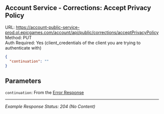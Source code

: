 ## Account Service - Corrections: Accept Privacy Policy

URL: https://account-public-service-prod.ol.epicgames.com/account/api/public/corrections/acceptPrivacyPolicy \
Method: PUT \
Auth Required: Yes (client_credentials of the client you are trying to authenticate with)

```json
{
  "continuation": ""
}
```

## Parameters

`continuation`: From the [Error Response](./README.md)

---

_Example Response Status: 204 (No Content)_

